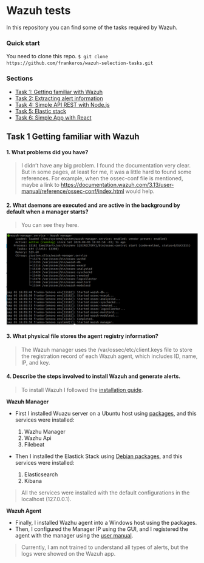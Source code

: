 # Wazuh tests

In this repository you can find some of the tasks required by Wazuh.

### Quick start

You need to clone this repo.
`$ git clone https://github.com/frankeros/wazuh-selection-tasks.git`

### Sections
* [Task 1: Getting familiar with Wazuh]()
* [Task 2: Extracting alert information](/task-2)
* [Task 4: Simple API REST with Node.js](/task-4)
* [Task 5: Elastic stack](/task-5)
* [Task 6: Simple App with React](/task-6/my-app)

## Task 1 Getting familiar with Wazuh

#### 1. What problems did you have?
>I didn’t have any big problem. 
>I found the documentation very clear. But in some pages, at least for me, it was a little hard to found some references. 
>For example, when the ossec-conf file is mentioned, maybe a link to https://documentation.wazuh.com/3.13/user-manual/reference/ossec-conf/index.html would help.

#### 2. What daemons are executed and are active in the background by default when a manager starts?

>You can see they here.

![alt text](/assets/deamons.png)

#### 3. What physical file stores the agent registry information?
>The Wazuh manager uses the /var/ossec/etc/client.keys file to store the registration record of each Wazuh agent, which includes ID, name, IP, and key.

#### 4. Describe the steps involved to install Wazuh and generate alerts.

>To install Wazuh I followed the [installation guide](https://documentation.wazuh.com/3.13/installation-guide/index.html). 

**Wazuh Manager**
 * First I installed Wuazu server on a Ubuntu host using [packages](https://documentation.wazuh.com/3.13/installation-guide/installing-wazuh-manager/linux/ubuntu/wazuh_server_packages_ubuntu.html), and this services were installed:

    1. Wazhu Manager 
    2. Wazhu Api
    3. Filebeat

* Then I installed the Elastick Stack using [Debian packages](https://documentation.wazuh.com/3.13/installation-guide/installing-elastic-stack/elastic_server_deb.html), and this services were installed:
    1. Elasticsearch
    2. Kibana

>All the services were installed with the default configurations in the localhost (127.0.0.1).

**Wazuh Agent**

* Finally, I installed Wazhu agent into a Windows host using the packages. 
* Then, I configured the Manager IP using the GUI, and I registered the agent with the manager using the [user manual](https://documentation.wazuh.com/3.13/user-manual/registering/index.html).

>Currently, I am not trained to understand all types of alerts, but the logs were showed on the 		Wazuh app.  